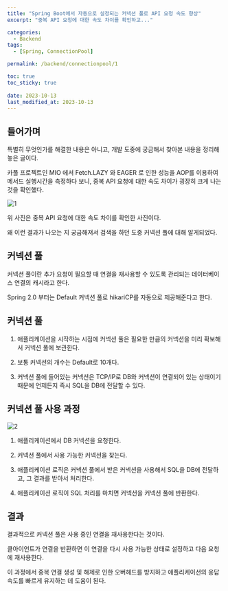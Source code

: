 ```yaml
---
title: "Spring Boot에서 자동으로 설정되는 커넥션 풀로 API 요청 속도 향상"
excerpt: "중복 API 요청에 대한 속도 차이를 확인하고..."

categories:
  - Backend
tags:
  - [Spring, ConnectionPool]

permalink: /backend/connectionpool/1

toc: true
toc_sticky: true
 
date: 2023-10-13
last_modified_at: 2023-10-13
---
```


## 들어가며

특별히 무엇인가를 해결한 내용은 아니고, 개발 도중에 궁금해서 찾아본 내용을 정리해놓은 글이다.

카풀 프로젝트인 MIO 에서 Fetch.LAZY 와 EAGER 로 인한 성능을 AOP를 이용하여 메서드 실행시간을 측정하다 보니, 중복 API 요청에 대한 속도 차이가 굉장히 크게 나는 것을 확인했다.

![1](https://jsw6701.github.io/assets/images/posts_img/231013/1.png)

위 사진은 중복 API 요청에 대한 속도 차이를 확인한 사진이다.

왜 이런 결과가 나오는 지 궁금해져서 검색을 하던 도중 커넥션 풀에 대해 알게되었다.

## 커넥션 풀

커넥션 풀이란 추가 요청이 필요할 때 연결을 재사용할 수 있도록 관리되는 데이터베이스 연결의 캐시라고 한다.

Spring 2.0 부터는 Default 커넥션 풀로 hikariCP를 자동으로 제공해준다고 한다.


## 커넥션 풀 

1. 애플리케이션을 시작하는 시점에 커넥션 풀은 필요한 만큼의 커넥션을 미리 확보해서 커넥션 풀에 보관한다.

2. 보통 커넥션의 개수는 Default로 10개다.

3. 커넥션 풀에 들어있는 커넥션은 TCP/IP로 DB와 커넥션이 연결되어 있는 상태이기 때문에 언제든지 즉시 SQL을 DB에 전달할 수 있다.

## 커넥션 풀 사용 과정

![2](https://jsw6701.github.io/assets/images/posts_img/231013/2.png)

1. 애플리케이션에서 DB 커넥션을 요청한다.

2. 커넥션 풀에서 사용 가능한 커넥션을 찾는다.

3. 애플리케이션 로직은 커넥션 풀에서 받은 커넥션을 사용해서 SQL을 DB에 전달하고, 그 결과를 받아서 처리한다.

4. 애플리케이션 로직이 SQL 처리를 마치면 커넥션을 커넥션 풀에 반환한다.

## 결과

결과적으로 커넥션 풀은 사용 중인 연결을 재사용한다는 것이다.

클아이언트가 연결을 반환하면 이 연결을 다시 사용 가능한 상태로 설정하고 다음 요청에 재사용한다.

이 과정에서 중복 연결 생성 및 해제로 인한 오버헤드를  방지하고 애플리케이션의 응답속도를 빠르게 유지하는 데 도움이 된다.

